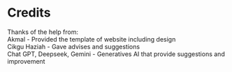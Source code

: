 <h1>Credits</h1>
<p>Thanks of the help from:<br>
Akmal - Provided the template of website including design<br>
Cikgu Haziah - Gave advises and suggestions<br>
Chat GPT, Deepseek, Gemini - Generatives AI that provide suggestions and improvement<br>
</p>
